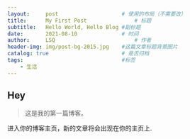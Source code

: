 ```yaml
---
layout:     post   				    # 使用的布局（不需要改）
title:      My First Post 				# 标题 
subtitle:   Hello World, Hello Blog #副标题
date:       2021-08-10 				# 时间
author:     LSQ 						# 作者
header-img: img/post-bg-2015.jpg 	#这篇文章标题背景图片
catalog: true 						# 是否归档
tags:								#标签
    - 生活 
---
```


## Hey
>这是我的第一篇博客。

进入你的博客主页，新的文章将会出现在你的主页上.

